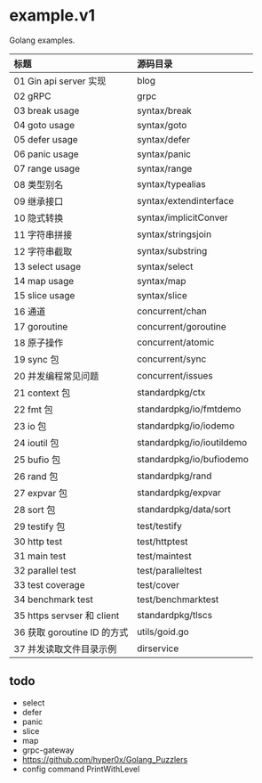 # example.v1
Golang examples.


| 标题 | 源码目录  |
| :------ | :------ |
| 01 Gin api server 实现 | blog  |
| 02 gRPC | grpc  |
| 03 break usage | syntax/break  |
| 04 goto usage | syntax/goto  |
| 05 defer usage |  syntax/defer |
| 06 panic usage | syntax/panic  |
| 07 range usage | syntax/range  |
| 08 类型别名 | syntax/typealias  |
| 09 继承接口 | syntax/extendinterface  |
| 10 隐式转换 | syntax/implicitConver |
| 11 字符串拼接 | syntax/stringsjoin |
| 12 字符串截取 | syntax/substring |
| 13 select usage | syntax/select |
| 14 map usage | syntax/map |
| 15 slice usage | syntax/slice |
| 16 通道 | concurrent/chan |
| 17 goroutine | concurrent/goroutine |
| 18 原子操作 | concurrent/atomic |
| 19 sync 包 | concurrent/sync |
| 20 并发编程常见问题 | concurrent/issues |
| 21 context 包 | standardpkg/ctx |
| 22 fmt 包 | standardpkg/io/fmtdemo |
| 23 io 包 | standardpkg/io/iodemo |
| 24 ioutil 包 | standardpkg/io/ioutildemo |
| 25 bufio 包 | standardpkg/io/bufiodemo |
| 26 rand 包 | standardpkg/rand |
| 27 expvar 包 | standardpkg/expvar |
| 28 sort 包 | standardpkg/data/sort |
| 29 testify 包 | test/testify |
| 30 http test | test/httptest |
| 31 main test | test/maintest |
| 32 parallel test | test/paralleltest |
| 33 test coverage | test/cover |
| 34 benchmark test | test/benchmarktest |
| 35 https servser 和 client | standardpkg/tlscs |
| 36 获取 goroutine ID 的方式 | utils/goid.go |
| 37 并发读取文件目录示例 | dirservice |


## todo

- select
- defer
- panic
- slice
- map
- grpc-gateway
- https://github.com/hyper0x/Golang_Puzzlers
- config command PrintWithLevel
